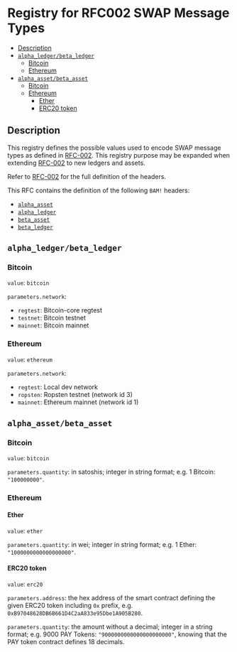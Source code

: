 # Registry for RFC002 SWAP Message Types

<!-- toc -->

- [Description](#description)
- [`alpha_ledger/beta_ledger`](#alpha_ledgerbeta_ledger)
  * [Bitcoin](#bitcoin)
  * [Ethereum](#ethereum)
- [`alpha_asset/beta_asset`](#alpha_assetbeta_asset)
  * [Bitcoin](#bitcoin-1)
  * [Ethereum](#ethereum-1)
    + [Ether](#ether)
    + [ERC20 token](#erc20-token)

<!-- tocstop -->

## Description

This registry defines the possible values used to encode SWAP message types as defined in [RFC-002](./RFC-002-SWAP.md).
This registry purpose may be expanded when extending [RFC-002](./RFC-002-SWAP.md) to new ledgers and assets.

Refer to [RFC-002](./RFC-002-SWAP.md) for the full definition of the headers.

This RFC contains the definition of the following `BAM!` headers:
- [`alpha_asset`](#alpha_assetbeta_asset)
- [`alpha_ledger`](#alpha_ledgerbeta_ledger)
- [`beta_asset`](#alpha_assetbeta_asset)
- [`beta_ledger`](#alpha_ledgerbeta_ledger)

## `alpha_ledger/beta_ledger`

### Bitcoin

`value`: `bitcoin`

`parameters.network`:
- `regtest`: Bitcoin-core regtest
- `testnet`: Bitcoin testnet
- `mainnet`: Bitcoin mainnet <!-- TODO: issue to be opened as it's currently "Bitcoin" because of rust bitcoin -->

### Ethereum

`value`: `ethereum`

`parameters.network`:
- `regtest`: Local dev network <!-- TODO: Issue needed as not supported -->
- `ropsten`: Ropsten testnet (network id 3)
- `mainnet`: Ethereum mainnet (network id 1)

## `alpha_asset/beta_asset`

### Bitcoin

`value`: `bitcoin`

`parameters.quantity`: in satoshis; integer in string format; e.g. 1 Bitcoin: `"100000000"`.

### Ethereum

#### Ether

`value`: `ether`

`parameters.quantity`: in wei; integer in string format; e.g. 1 Ether: `"1000000000000000000"`.

#### ERC20 token

`value`: `erc20`

`parameters.address`: the hex address of the smart contract defining the given ERC20 token including `0x` prefix, e.g. `0xB97048628DB6B661D4C2aA833e95Dbe1A905B280`.

`parameters.quantity`: the amount without a decimal; integer in a string format; e.g. 9000 PAY Tokens: `"9000000000000000000000"`, knowing that the PAY token contract defines 18 decimals.
